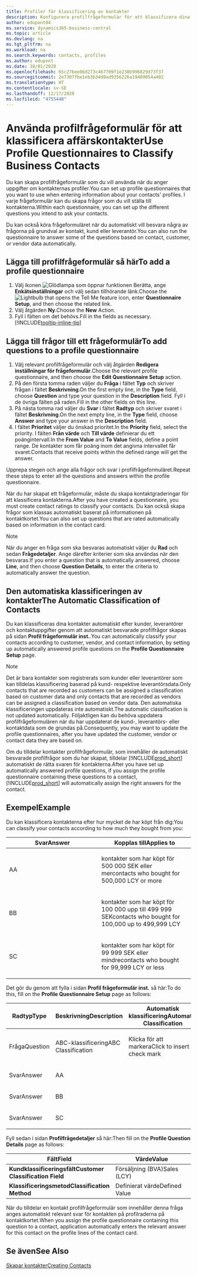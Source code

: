```yaml
---
title: Profiler för klassificering av kontakter
description: Konfigurera profilfrågeformulär för att klassificera dina affärskontakter
author: edupont04
ms.service: dynamics365-business-central
ms.topic: article
ms.devlang: na
ms.tgt_pltfrm: na
ms.workload: na
ms.search.keywords: contacts, profiles
ms.author: edupont
ms.date: 10/01/2020
ms.openlocfilehash: 65c27bee86d273c467709f1e238b996829d73f37
ms.sourcegitcommit: 2e7307fbe1eb3b34d0ad9356226a19409054a402
ms.translationtype: HT
ms.contentlocale: sv-SE
ms.lasthandoff: 12/17/2020
ms.locfileid: "4755448"
---
```

# <a name="use-profile-questionnaires-to-classify-business-contacts"></a><span data-ttu-id="990ce-103">Använda profilfrågeformulär för att klassificera affärskontakter</span><span class="sxs-lookup"><span data-stu-id="990ce-103">Use Profile Questionnaires to Classify Business Contacts</span></span>
<span data-ttu-id="990ce-104">Du kan skapa profilfrågeformulär som du vill använda när du anger uppgifter om kontakternas profiler.</span><span class="sxs-lookup"><span data-stu-id="990ce-104">You can set up profile questionnaires that you want to use when entering information about your contacts' profiles.</span></span> <span data-ttu-id="990ce-105">I varje frågeformulär kan du skapa frågor som du vill ställa till kontakterna.</span><span class="sxs-lookup"><span data-stu-id="990ce-105">Within each questionnaire, you can set up the different questions you intend to ask your contacts.</span></span>  

<span data-ttu-id="990ce-106">Du kan också köra frågeformuläret när du automatiskt vill besvara några av frågorna på grundval av kontakt, kund eller leverantör.</span><span class="sxs-lookup"><span data-stu-id="990ce-106">You can also run the questionnaire to answer some of the questions based on contact, customer, or vendor data automatically.</span></span>  

## <a name="to-add-a-profile-questionnaire"></a><span data-ttu-id="990ce-107">Lägga till profilfrågeformulär så här</span><span class="sxs-lookup"><span data-stu-id="990ce-107">To add a profile questionnaire</span></span>
1.  <span data-ttu-id="990ce-108">Välj ikonen ![Glödlampa som öppnar funktionen Berätta](media/ui-search/search_small.png "Berätta vad du vill göra"), ange **Enkätsinställningar** och välj sedan tillhörande länk.</span><span class="sxs-lookup"><span data-stu-id="990ce-108">Choose the ![Lightbulb that opens the Tell Me feature](media/ui-search/search_small.png "Tell me what you want to do") icon, enter **Questionnaire Setup**, and then choose the related link.</span></span>  
2.  <span data-ttu-id="990ce-109">Välj åtgärden **Ny**.</span><span class="sxs-lookup"><span data-stu-id="990ce-109">Choose the **New** Action.</span></span>  
3.  <span data-ttu-id="990ce-110">Fyll i fälten om det behövs.</span><span class="sxs-lookup"><span data-stu-id="990ce-110">Fill in the fields as necessary.</span></span> [!INCLUDE[tooltip-inline-tip](includes/tooltip-inline-tip_md.md)]  

## <a name="to-add-questions-to-a-profile-questionnaire"></a><span data-ttu-id="990ce-111">Lägga till frågor till ett frågeformulär</span><span class="sxs-lookup"><span data-stu-id="990ce-111">To add questions to a profile questionnaire</span></span>
1.  <span data-ttu-id="990ce-112">Välj relevant profilfrågeformulär och välj åtgärden **Redigera inställningar för frågeformulär**.</span><span class="sxs-lookup"><span data-stu-id="990ce-112">Choose the relevant profile questionnaire, and then choose the **Edit Questionnaire Setup** action.</span></span>  
2.  <span data-ttu-id="990ce-113">På den första tomma raden väljer du **Fråga** i fältet **Typ** och skriver frågan i fältet **Beskrivning**.</span><span class="sxs-lookup"><span data-stu-id="990ce-113">On the first empty line, in the **Type** field, choose **Question** and type your question in the **Description** field.</span></span> <span data-ttu-id="990ce-114">Fyll i de övriga fälten på raden.</span><span class="sxs-lookup"><span data-stu-id="990ce-114">Fill in the other fields on this line.</span></span>  
3.  <span data-ttu-id="990ce-115">På nästa tomma rad väljer du **Svar** i fältet **Radtyp** och skriver svaret i fältet **Beskrivning**.</span><span class="sxs-lookup"><span data-stu-id="990ce-115">On the next empty line, in the **Type** field, choose **Answer** and type your answer in the **Description** field.</span></span>  
4.  <span data-ttu-id="990ce-116">I fältet **Prioritet** väljer du önskad prioritet.</span><span class="sxs-lookup"><span data-stu-id="990ce-116">In the **Priority** field, select the priority.</span></span> <span data-ttu-id="990ce-117">I fälten **Från värde** och **Till värde** definierar du ett poängintervall.</span><span class="sxs-lookup"><span data-stu-id="990ce-117">In the **From Value** and **To Value** fields, define a point range.</span></span> <span data-ttu-id="990ce-118">De kontakter som får poäng inom det angivna intervallet får svaret.</span><span class="sxs-lookup"><span data-stu-id="990ce-118">Contacts that receive points within the defined range will get the answer.</span></span>  

<span data-ttu-id="990ce-119">Upprepa stegen och ange alla frågor och svar i profilfrågeformuläret.</span><span class="sxs-lookup"><span data-stu-id="990ce-119">Repeat these steps to enter all the questions and answers within the profile questionnaire.</span></span>

<span data-ttu-id="990ce-120">När du har skapat ett frågeformulär, måste du skapa kontaktgraderingar för att klassificera kontakterna.</span><span class="sxs-lookup"><span data-stu-id="990ce-120">After you have created a questionnaire, you must create contact ratings to classify your contacts.</span></span> <span data-ttu-id="990ce-121">Du kan också skapa frågor som klassas automatiskt baserat på informationen på kontaktkortet.</span><span class="sxs-lookup"><span data-stu-id="990ce-121">You can also set up questions that are rated automatically based on information in the contact card.</span></span>  

> [!NOTE]
> <span data-ttu-id="990ce-122">När du anger en fråga som ska besvaras automatiskt väljer du <STRONG>Rad</STRONG> och sedan <STRONG>Frågedetaljer</STRONG>. Ange därefter kriterier som ska användas när den besvaras.</span><span class="sxs-lookup"><span data-stu-id="990ce-122">If you enter a question that is automatically answered, choose <STRONG>Line</STRONG>, and then choose <STRONG>Question Details</STRONG>, to enter the criteria to automatically answer the question.</span></span>

## <a name="the-automatic-classification-of-contacts"></a><span data-ttu-id="990ce-123">Den automatiska klassificeringen av kontakter</span><span class="sxs-lookup"><span data-stu-id="990ce-123">The Automatic Classification of Contacts</span></span>
<span data-ttu-id="990ce-124">Du kan klassificeras dina kontakter automatiskt efter kunder, leverantörer och kontaktuppgifter genom att automatiskt besvarade profilfrågor skapas på sidan **Profil frågeformulär inst.**.</span><span class="sxs-lookup"><span data-stu-id="990ce-124">You can automatically classify your contacts according to customer, vendor, and contact information, by setting up automatically answered profile questions on the **Profile Questionnaire Setup** page.</span></span>  

> [!NOTE]
> <span data-ttu-id="990ce-125">Det är bara kontakter som registrerats som kunder eller leverantörer som kan tilldelas klassificering baserad på kund- respektive leverantörsdata.</span><span class="sxs-lookup"><span data-stu-id="990ce-125">Only contacts that are recorded as customers can be assigned a classification based on customer data and only contacts that are recorded as vendors can be assigned a classification based on vendor data.</span></span> <span data-ttu-id="990ce-126">Den automatiska klassificeringen uppdateras inte automatiskt.</span><span class="sxs-lookup"><span data-stu-id="990ce-126">The automatic classification is not updated automatically.</span></span> <span data-ttu-id="990ce-127">Följaktligen kan du behöva uppdatera profilfrågeformulären när du har uppdaterat de kund-, leverantörs- eller kontaktdata som de grundas på.</span><span class="sxs-lookup"><span data-stu-id="990ce-127">Consequently, you may want to update the profile questionnaires, after you have updated the customer, vendor or contact data they are based on.</span></span>  

<span data-ttu-id="990ce-128">Om du tilldelar kontakter profilfrågeformulär, som innehåller de automatiskt besvarade profilfrågor som du har skapat, tilldelar [!INCLUDE[prod_short](includes/prod_short.md)] automatiskt de rätta svaren för kontakterna.</span><span class="sxs-lookup"><span data-stu-id="990ce-128">After you have set up automatically answered profile questions, if you assign the profile questionnaire containing these questions to a contact, [!INCLUDE[prod_short](includes/prod_short.md)] will automatically assign the right answers for the contact.</span></span>  

## <a name="example"></a><span data-ttu-id="990ce-129">Exempel</span><span class="sxs-lookup"><span data-stu-id="990ce-129">Example</span></span>
<span data-ttu-id="990ce-130">Du kan klassificera kontakterna efter hur mycket de har köpt från dig:</span><span class="sxs-lookup"><span data-stu-id="990ce-130">You can classify your contacts according to how much they bought from you:</span></span>

<table>
<colgroup>
<col style="width: 50%" />
<col style="width: 50%" />
</colgroup>
<thead>
<tr class="header">
<th><span data-ttu-id="990ce-131"><strong>Svar</strong></span><span class="sxs-lookup"><span data-stu-id="990ce-131"><strong>Answer</strong></span></span></th>
<th><span data-ttu-id="990ce-132"><strong>Kopplas till</strong></span><span class="sxs-lookup"><span data-stu-id="990ce-132"><strong>Applies to</strong></span></span></th>
</tr>
</thead>
<tbody>
<tr class="odd">
<td><p><span data-ttu-id="990ce-133">A</span><span class="sxs-lookup"><span data-stu-id="990ce-133">A</span></span></p></td>
<td><p><span data-ttu-id="990ce-134">kontakter som har köpt för 500 000 SEK eller mer</span><span class="sxs-lookup"><span data-stu-id="990ce-134">contacts who bought for 500,000 LCY or more</span></span></p></td>
</tr>
<tr class="even">
<td><p><span data-ttu-id="990ce-135">B</span><span class="sxs-lookup"><span data-stu-id="990ce-135">B</span></span></p></td>
<td><p><span data-ttu-id="990ce-136">kontakter som har köpt för 100 000 upp till 499 999 SEK</span><span class="sxs-lookup"><span data-stu-id="990ce-136">contacts who bought for 100,000 up to 499,999 LCY</span></span></p></td>
</tr>
<tr class="odd">
<td><p><span data-ttu-id="990ce-137">S</span><span class="sxs-lookup"><span data-stu-id="990ce-137">C</span></span></p></td>
<td><p><span data-ttu-id="990ce-138">kontakter som har köpt för 99 999 SEK eller mindre</span><span class="sxs-lookup"><span data-stu-id="990ce-138">contacts who bought for 99,999 LCY or less</span></span></p></td>
</tr>
</tbody>
</table>

<span data-ttu-id="990ce-139">Det gör du genom att fylla i sidan **Profil frågeformulär inst.** så här:</span><span class="sxs-lookup"><span data-stu-id="990ce-139">To do this, fill on the **Profile Questionnaire Setup** page as follows:</span></span>


<table>
<colgroup>
<col style="width: 20%" />
<col style="width: 20%" />
<col style="width: 20%" />
<col style="width: 20%" />
<col style="width: 20%" />
</colgroup>
<thead>
<tr class="header">
<th><span data-ttu-id="990ce-140"><strong>Radtyp</strong></span><span class="sxs-lookup"><span data-stu-id="990ce-140"><strong>Type</strong></span></span></th>
<th><span data-ttu-id="990ce-141"><strong>Beskrivning</strong></span><span class="sxs-lookup"><span data-stu-id="990ce-141"><strong>Description</strong></span></span></th>
<th><span data-ttu-id="990ce-142"><strong>Automatisk klassificering</strong></span><span class="sxs-lookup"><span data-stu-id="990ce-142"><strong>Automatic Classification</strong></span></span></th>
<th><span data-ttu-id="990ce-143"><strong>Från värde</strong></span><span class="sxs-lookup"><span data-stu-id="990ce-143"><strong>From Value</strong></span></span></th>
<th><span data-ttu-id="990ce-144"><strong>Till värde</strong></span><span class="sxs-lookup"><span data-stu-id="990ce-144"><strong>To Value</strong></span></span></th>
</tr>
</thead>
<tbody>
<tr class="odd">
<td><p><span data-ttu-id="990ce-145">Fråga</span><span class="sxs-lookup"><span data-stu-id="990ce-145">Question</span></span></p></td>
<td><p><span data-ttu-id="990ce-146">ABC-klassificering</span><span class="sxs-lookup"><span data-stu-id="990ce-146">ABC Classification</span></span></p></td>
<td><p><span data-ttu-id="990ce-147">Klicka för att markera</span><span class="sxs-lookup"><span data-stu-id="990ce-147">Click to insert a check mark</span></span></p></td>
<td><p> </p></td>
<td><p> </p></td>
</tr>
<tr class="even">
<td><p><span data-ttu-id="990ce-148">Svar</span><span class="sxs-lookup"><span data-stu-id="990ce-148">Answer</span></span></p></td>
<td><p><span data-ttu-id="990ce-149">A</span><span class="sxs-lookup"><span data-stu-id="990ce-149">A</span></span></p></td>
<td><p> </p></td>
<td><p><span data-ttu-id="990ce-150">500,000</span><span class="sxs-lookup"><span data-stu-id="990ce-150">500,000</span></span></p></td>
<td><p> </p></td>
</tr>
<tr class="odd">
<td><p><span data-ttu-id="990ce-151">Svar</span><span class="sxs-lookup"><span data-stu-id="990ce-151">Answer</span></span></p></td>
<td><p><span data-ttu-id="990ce-152">B</span><span class="sxs-lookup"><span data-stu-id="990ce-152">B</span></span></p></td>
<td><p> </p></td>
<td><p><span data-ttu-id="990ce-153">100,000</span><span class="sxs-lookup"><span data-stu-id="990ce-153">100,000</span></span></p></td>
<td><p><span data-ttu-id="990ce-154">499,999</span><span class="sxs-lookup"><span data-stu-id="990ce-154">499,999</span></span></p></td>
</tr>
<tr class="even">
<td><p><span data-ttu-id="990ce-155">Svar</span><span class="sxs-lookup"><span data-stu-id="990ce-155">Answer</span></span></p></td>
<td><p><span data-ttu-id="990ce-156">S</span><span class="sxs-lookup"><span data-stu-id="990ce-156">C</span></span></p></td>
<td><p> </p></td>
<td><p> </p></td>
<td><p><span data-ttu-id="990ce-157">99.999</span><span class="sxs-lookup"><span data-stu-id="990ce-157">99,999</span></span></p></td>
</tr>
</tbody>
</table>

<span data-ttu-id="990ce-158">Fyll sedan i sidan **Profilfrågedetaljer** så här:</span><span class="sxs-lookup"><span data-stu-id="990ce-158">Then fill on the **Profile Question Details** page as follows:</span></span>
<table>
<colgroup>
<col style="width: 50%" />
<col style="width: 50%" />
</colgroup>
<thead>
<tr class="header">
<th><span data-ttu-id="990ce-159"><strong>Fält</strong></span><span class="sxs-lookup"><span data-stu-id="990ce-159"><strong>Field</strong></span></span></th>
<th><span data-ttu-id="990ce-160"><strong>Värde</strong></span><span class="sxs-lookup"><span data-stu-id="990ce-160"><strong>Value</strong></span></span></th>
</tr>
</thead>
<tbody>
<tr>
<td><span data-ttu-id="990ce-161"><strong>Kundklassificeringsfält</strong></span><span class="sxs-lookup"><span data-stu-id="990ce-161"><strong>Customer Classification Field</strong></span></span></td>
<td><span data-ttu-id="990ce-162"><emphasis>Försäljning (BVA)</emphasis></span><span class="sxs-lookup"><span data-stu-id="990ce-162"><emphasis>Sales (LCY)</emphasis></span></span></td>
</tr>
<tr>
<td><span data-ttu-id="990ce-163"><strong>Klassificeringsmetod</strong></span><span class="sxs-lookup"><span data-stu-id="990ce-163"><strong>Classification Method</strong></span></span></td>
<td><span data-ttu-id="990ce-164"><emphasis>Definierat värde</emphasis></span><span class="sxs-lookup"><span data-stu-id="990ce-164"><emphasis>Defined Value</emphasis></span></span></td>
</tr>
</tbody>
</table>

<span data-ttu-id="990ce-165">När du tilldelar en kontakt profilfrågeformulär som innehåller denna fråga anges automatiskt relevant svar för kontakten på profilraderna på kontaktkortet.</span><span class="sxs-lookup"><span data-stu-id="990ce-165">When you assign the profile questionnaire containing this question to a contact, application automatically enters the relevant answer for this contact on the profile lines of the contact card.</span></span>

## <a name="see-also"></a><span data-ttu-id="990ce-166">Se även</span><span class="sxs-lookup"><span data-stu-id="990ce-166">See Also</span></span>
[<span data-ttu-id="990ce-167">Skapar kontakter</span><span class="sxs-lookup"><span data-stu-id="990ce-167">Creating Contacts</span></span>](marketing-create-contact-companies.md)  
